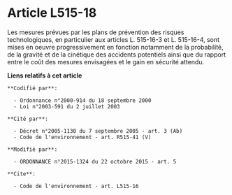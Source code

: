 # Article L515-18

Les mesures prévues par les plans de prévention des risques technologiques, en particulier             aux articles L.
515-16-3 et L. 515-16-4, sont mises en oeuvre progressivement en fonction notamment de la probabilité, de la gravité et de la
cinétique des accidents potentiels ainsi que du rapport entre le coût des mesures envisagées et le gain en sécurité attendu.

**Liens relatifs à cet article**

	**Codifié par**:

	  - Ordonnance n°2000-914 du 18 septembre 2000
	  - Loi n°2003-591 du 2 juillet 2003

	**Cité par**:

	  - Décret n°2005-1130 du 7 septembre 2005 - art. 3 (Ab)
	  - Code de l'environnement - art. R515-41 (V)

	**Modifié par**:

	  - ORDONNANCE n°2015-1324 du 22 octobre 2015 - art. 5

	**Cite**:

	  - Code de l'environnement - art. L515-16
